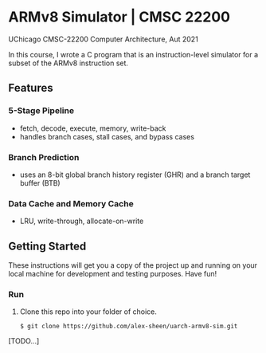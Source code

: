 # ARMv8 Simulator | CMSC 22200
UChicago CMSC-22200 Computer Architecture, Aut 2021

In this course, I wrote a C program that is an instruction-level simulator for a subset of the ARMv8 instruction set. 

## Features
### 5-Stage Pipeline
* fetch, decode, execute, memory, write-back
* handles branch cases, stall cases, and bypass cases

### Branch Prediction
* uses an 8-bit global branch history register (GHR) and a branch target buffer (BTB)

### Data Cache and Memory Cache
* LRU, write-through, allocate-on-write


## Getting Started
These instructions will get you a copy of the project up and running on your local machine for development and testing purposes. Have fun!

### Run
1. Clone this repo into your folder of choice.
    ```
    $ git clone https://github.com/alex-sheen/uarch-armv8-sim.git
    ```
[TODO...]
